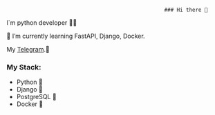                                                        ### Hi there 👋                                                                
                                                               
I`m python developer :man_beard:


🌱 I’m currently learning FastAPI, Django, Docker.

My [Telegram](https://t.me/IgorBowman).💬


### My Stack:


* Python :snake:
* Django :horse_racing:
* PostgreSQL :elephant:
* Docker 	:whale:






<!--
I'm graduated from university in 2018 year after World footbal championship 2018 in august month.
Then I went to work like operator(mashinist) railway building train. Through couple month I was in russian army. I waste 1 year of my life.
Of course it was not only usless moment because I went a good people with high education too and good people from other city.


**IgorBowman/IgorBowman** is a ✨ _special_ ✨ repository because its `README.md` (this file) appears on your GitHub profile.

Here are some ideas to get you started:

- 🔭 I’m currently working on ...
- 🌱 I’m currently learning ...
- 👯 I’m looking to collaborate on ...
- 🤔 I’m looking for help with ...
- 💬 Ask me about ...
- 📫 How to reach me: ...
- 😄 Pronouns: ...
- ⚡ Fun fact: ...
-->
